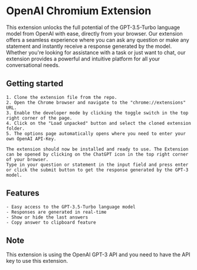 # OpenAI Chromium Extension
This extension unlocks the full potential of the GPT-3.5-Turbo language model from OpenAI with ease, directly from your browser. Our extension offers a seamless experience where you can ask any question or make any statement and instantly receive a response generated by the model. Whether you're looking for assistance with a task or just want to chat, our extension provides a powerful and intuitive platform for all your conversational needs. 
## Getting started
    
    1. Clone the extension file from the repo.
    2. Open the Chrome browser and navigate to the "chrome://extensions" URL.
    3. Enable the developer mode by clicking the toggle switch in the top right corner of the page.
    4. Click on the "Load unpacked" button and select the cloned extension folder.
    5. The options page automatically opens where you need to enter your own OpenAI API-Key.
    
    The extension should now be installed and ready to use. The Extension can be opened by clicking on the ChatGPT icon in the top right corner of your browser.
    Type in your question or statement in the input field and press enter or click the submit button to get the response generated by the GPT-3 model.

## Features

    - Easy access to the GPT-3.5-Turbo language model
    - Responses are generated in real-time
    - Show or hide the last answers
    - Copy answer to clipboard feature

## Note

This extension is using the OpenAI GPT-3 API and you need to have the API key to use this extension.
